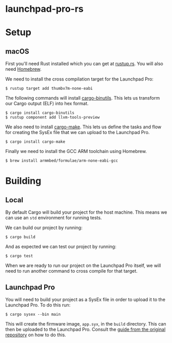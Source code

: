 # launchpad-pro-rs

# Setup

## macOS
First you'll need Rust installed which you can get at [rustup.rs](https://rustup.rs/). You will also need [Homebrew](https://brew.sh/).

We need to install the cross compilation target for the Launchpad Pro:
```
$ rustup target add thumbv7m-none-eabi
```

The following commands will install [cargo-binutils](https://github.com/rust-embedded/cargo-binutils). This lets us transform our Cargo output (ELF) into hex format.
```
$ cargo install cargo-binutils
$ rustup component add llvm-tools-preview
```

We also need to install [cargo-make](https://github.com/sagiegurari/cargo-make). This lets us define the tasks and flow for creating the SysEx file that we can upload to the Launchpad Pro.
```
$ cargo install cargo-make
```

Finally we need to install the GCC ARM toolchain using Homebrew.
```
$ brew install armmbed/formulae/arm-none-eabi-gcc
```

# Building

## Local

By default Cargo will build your project for the host machine. This means we can use an `std` environment for running tests.

We can build our project by running:

```
$ cargo build
```

And as expected we can test our project by running: 

```
$ cargo test
```

When we are ready to run our project on the Launchpad Pro itself, we will need to run another command to cross compile for that target.

## Launchpad Pro

You will need to build your project as a SysEx file in order to upload it to the Launchpad Pro. To do this run:

```console
$ cargo sysex --bin main
```

This will create the firmware image, `app.syx`, in the `build` directory. This can then be uploaded to the Launchpad Pro. Consult the [guide from the original repository](https://github.com/dvhdr/launchpad-pro#uploading-to-a-launchpad-pro) on how to do this.